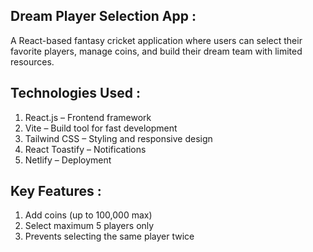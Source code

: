  ## Dream Player Selection App :
 A React-based fantasy cricket application where users can select their favorite players, manage coins, and build their dream team with limited resources.

 ## Technologies Used :
1. React.js – Frontend framework
2. Vite – Build tool for fast development
3. Tailwind CSS – Styling and responsive design
4. React Toastify – Notifications
5. Netlify – Deployment

## Key Features : 
1. Add coins (up to 100,000 max) 
2. Select maximum 5 players only
3. Prevents selecting the same player twice